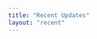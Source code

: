 ```yaml
---
title: "Recent Updates"
layout: "recent"
---
```


<!-- Snake animation will be added via the template --> 